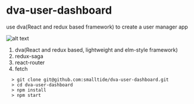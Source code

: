 # dva-user-dashboard
use dva(React and redux based framework) to create a user manager app

![alt text](https://github.com/smalltide/dva-user-dashboard/blob/master/screenshot.png "dva-user-dashboard")

1. dva(React and redux based, lightweight and elm-style framework)
2. redux-saga
3. react-router
4. fetch


```
  > git clone git@github.com:smalltide/dva-user-dashboard.git
  > cd dva-user-dashboard
  > npm install
  > npm start
```